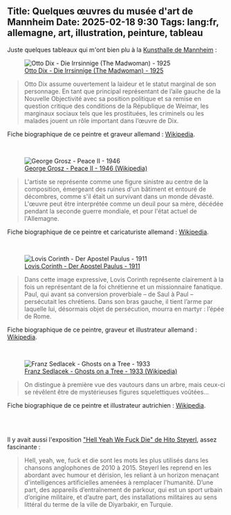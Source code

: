 Title: Quelques œuvres du musée d'art de Mannheim
Date: 2025-02-18 9:30
Tags: lang:fr, allemagne, art, illustration, peinture, tableau
---

Juste quelques tableaux qui m'ont bien plu à la [Kunsthalle de Mannheim](https://fr.wikipedia.org/wiki/Kunsthalle_de_Mannheim) :

<figure>
  <img loading="lazy" alt="Otto Dix - Die Irrsinnige (The Madwoman) - 1925" src="images/2025/02/DieIrrsinnige-OttoDix.jpg">
  <figcaption>
    <a href="https://www.kuma.art/en/node/12762">Otto Dix - Die Irrsinnige (The Madwoman) - 1925</a>
  </figcaption>
</figure>

> Otto Dix assume ouvertement la laideur et le statut marginal de son personnage. En tant que principal représentant de l’aile gauche de la Nouvelle Objectivité avec sa position politique et sa remise en question critique des conditions de la République de Weimar, les marginaux sociaux tels que les prostituées, les criminels ou les malades jouent un rôle important dans l’œuvre de Dix.

Fiche biographique de ce peintre et graveur allemand : [Wikipedia](https://fr.m.wikipedia.org/wiki/Otto_Dix).

<br>

<figure>
  <img loading="lazy" alt="George Grosz - Peace II - 1946" src="images/2025/02/PeaceII-GeorgeGrosz.jpg">
  <figcaption>
    <a href="https://en.wikipedia.org/wiki/Peace_II">George Grosz - Peace II - 1946 (Wikipedia)</a>
  </figcaption>
</figure>

> L'artiste se représente comme une figure sinistre au centre de la composition, émergeant des ruines d'un bâtiment et entouré de décombres, comme s'il était un survivant dans un monde dévasté. L'œuvre peut être interprétée comme un deuil pour sa mère, décédée pendant la seconde guerre mondiale, et pour l'état actuel de l'Allemagne.

Fiche biographique de ce peintre et caricaturiste allemand : [Wikipedia](https://fr.m.wikipedia.org/wiki/George_Grosz).

<br>

<figure>
  <img loading="lazy" alt="Lovis Corinth - Der Apostel Paulus - 1911" src="images/2025/02/DerApostelPaulus-LovisCorinth.jpg">
  <figcaption>
    <a href="https://www.kuma.art/en/node/12563">Lovis Corinth - Der Apostel Paulus - 1911</a>
  </figcaption>
</figure>

> Dans cette image expressive, Lovis Corinth représente clairement à la fois un représentant de la foi chrétienne et un missionnaire fanatique. Paul, qui avant sa conversion proverbiale – de Saul à Paul – persécutait les chrétiens. Dans son bras gauche, il tient l’arme par laquelle lui, désormais objet de persécution, mourra en martyr : l’épée de Rome.

Fiche biographique de ce peintre, graveur et illustrateur allemand : [Wikipedia](https://fr.m.wikipedia.org/wiki/Lovis_Corinth).

<br>

<figure>
  <img loading="lazy" alt="Franz Sedlacek - Ghosts on a Tree - 1933" src="images/2025/02/GhostsOnATree-FranzSedlacek.jpg">
  <figcaption>
    <a href="https://fr.m.wikipedia.org/wiki/Franz_Sedlacek">Franz Sedlacek - Ghosts on a Tree - 1933 (Wikipedia)</a>
  </figcaption>
</figure>

> On distingue à première vue des vautours dans un arbre, mais ceux-ci se révêlent être de mystérieuses figures squelettiques voûtées...

Fiche biographique de ce peintre et illustrateur autrichien : [Wikipedia](https://fr.m.wikipedia.org/wiki/Franz_Sedlacek).

<br><br>

Il y avait aussi l'exposition ["Hell Yeah We Fuck Die" de Hito Steyerl](https://www.kuma.art/en/exhibitions/hito-steyerl), assez fascinante :

> Hell, yeah, we, fuck et die sont les mots les plus utilisés dans les chansons anglophones de 2010 à 2015. Steyerl les reprend en les abordant avec humour et dérision, les reliant à un horizon menaçant d'intelligences artificielles amenées à remplacer l'humanité.
> D’une part, des appareils d’entraînement de parkour, qui est un sport urbain d’origine militaire, et d’autre part, des installations militaires au sens littéral du terme de la ville de Diyarbakir, en Turquie.

<style>
article blockquote { max-width: 42rem; margin: auto; }
</style>

<script>
// Make all article images clickables / openable in a new tab:
document.querySelectorAll("article img").forEach((img) => {
    img.title = img.alt
    if (img.parentElement.tagName !== "A") {
        var a = document.createElement('a');
        a.href = img.src;
        a.target = "_blank";
        img.parentElement.insertBefore(a, img);
        a.appendChild(img); // reparent <img>
    }
});
</script>
